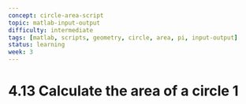 ```yaml
---
concept: circle-area-script
topic: matlab-input-output
difficulty: intermediate
tags: [matlab, scripts, geometry, circle, area, pi, input-output]
status: learning
week: 3
---
```


# 4.13 Calculate the area of a circle 1